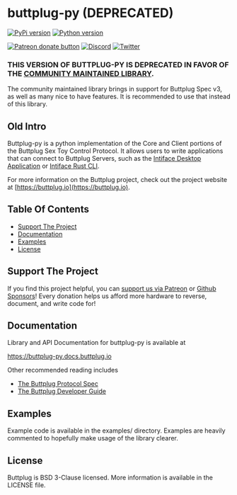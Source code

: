 # buttplug-py (DEPRECATED)

[![PyPi version](https://img.shields.io/pypi/v/buttplug)](http://pypi.org/project/buttplug)
[![Python version](https://img.shields.io/pypi/pyversions/buttplug)](http://pypi.org/project/buttplug)

[![Patreon donate button](https://img.shields.io/badge/patreon-donate-yellow.svg)](https://www.patreon.com/qdot)
[![Discord](https://img.shields.io/discord/353303527587708932.svg?logo=discord)](https://discord.buttplug.io)
[![Twitter](https://img.shields.io/twitter/follow/buttplugio.svg?style=social&logo=twitter)](https://twitter.com/buttplugio)

### THIS VERSION OF BUTTPLUG-PY IS DEPRECATED IN FAVOR OF THE [COMMUNITY MAINTAINED LIBRARY](https://github.com/Siege-Wizard/buttplug-py). 

The community maintained library brings in support for Buttplug Spec v3, as well as many nice to have features. It is recommended to use that instead of this library.

## Old Intro

Buttplug-py is a python implementation of the Core and Client portions of the Buttplug Sex Toy
Control Protocol. It allows users to write applications that can connect to Buttplug Servers, such
as the [Intiface Desktop Application](https://github.com/intiface/intiface-desktop) or [Intiface Rust CLI](https://github.com/intiface/intiface-cli-rs).

For more information on the Buttplug project, check out the project website at
[https://buttplug.io](https://buttplug.io).

## Table Of Contents

- [Support The Project](#support-the-project)
- [Documentation](#documentation)
- [Examples](#examples)
- [License](#license)

## Support The Project

If you find this project helpful, you can [support us via Patreon](http://patreon.com/qdot) or
[Github Sponsors](http://github.com/sponsors/qdot)! Every donation helps us afford more hardware to
reverse, document, and write code for!

## Documentation

Library and API Documentation for buttplug-py is available at

https://buttplug-py.docs.buttplug.io

Other recommended reading includes

- [The Buttplug Protocol Spec](https://buttplug-spec.docs.buttplug.io)
- [The Buttplug Developer Guide](https://buttplug-developer-guide.docs.buttplug.io)

## Examples

Example code is available in the examples/ directory. Examples are heavily commented to hopefully
make usage of the library clearer.

## License

Buttplug is BSD 3-Clause licensed. More information is available in the LICENSE file.
